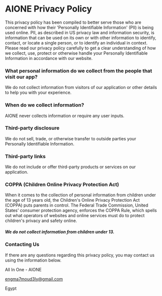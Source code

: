 # AIONE Privacy Policy
This privacy policy has been compiled to better serve those who are concerned with how their 'Personally Identifiable Information' (PII) is being used online. PII, as described in US privacy law and information security, is information that can be used on its own or with other information to identify, contact, or locate a single person, or to identify an individual in context. Please read our privacy policy carefully to get a clear understanding of how we collect, use, protect or otherwise handle your Personally Identifiable Information in accordance with our website.

### What personal information do we collect from the people that visit our app?

We do not collect information from visitors of our application
or other details to help you with your experience.

### When do we collect information?

AIONE never collects information or require any user inputs.

### Third-party disclosure

We do not sell, trade, or otherwise transfer to outside parties your Personally Identifiable Information.

### Third-party links

We do not include or offer third-party products or services on our application.



### COPPA (Children Online Privacy Protection Act)

When it comes to the collection of personal information from children under the age of 13 years old, the Children's Online Privacy Protection Act (COPPA) puts parents in control.
The Federal Trade Commission, United States' consumer protection agency, enforces the COPPA Rule, which spells out what operators of websites and online services must do to protect children's privacy and safety online.

##### We do not collect information from children under 13.

### Contacting Us

If there are any questions regarding this privacy policy, you may contact us using the information below.

All In One - AIONE 

engma7moud3ly@gmail.com

Egypt
